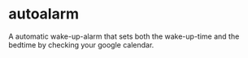 # autoalarm
A automatic wake-up-alarm that sets both the wake-up-time and the bedtime by checking your google calendar.
